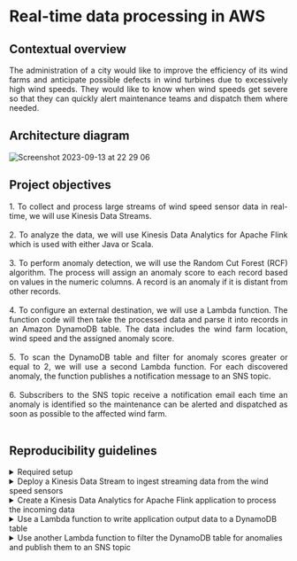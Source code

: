 # Real-time data processing in AWS

## Contextual overview

<p align="justify">
The administration of a city would like to improve the efficiency of its wind farms and anticipate possible defects in wind turbines due to excessively high wind speeds. They would like to know when wind speeds get severe so that they can quickly alert maintenance teams and dispatch them where needed. 
</p>

## Architecture diagram

![Screenshot 2023-09-13 at 22 29 06](https://github.com/martins-jean/Real-time-data-processing-in-AWS/assets/118685801/34804c71-53c0-4691-b73c-9035b3bb2266)

## Project objectives

<p align="justify">
1. To collect and process large streams of wind speed sensor data in real-time, we will use Kinesis Data Streams. <br> <br>
2. To analyze the data, we will use Kinesis Data Analytics for Apache Flink which is used with either Java or Scala. <br> <br>
3. To perform anomaly detection, we will use the Random Cut Forest (RCF) algorithm. The process will assign an anomaly score to each record based on values in the numeric columns. A record is an anomaly if it is distant from other records. <br> <br>
4. To configure an external destination, we will use a Lambda function. The function code will then take the processed data and parse it into records in an Amazon DynamoDB table. The data includes the wind farm location, wind speed and the assigned anomaly score. <br> <br>
5. To scan the DynamoDB table and filter for anomaly scores greater or equal to 2, we will use a second Lambda function. For each discovered anomaly, the function publishes a notification message to an SNS topic. <br> <br>
6. Subscribers to the SNS topic receive a notification email each time an anomaly is identified so the maintenance can be alerted and dispatched as soon as possible to the affected wind farm. <br> <br>
</p>

## Reproducibility guidelines

<details>
  <summary>
    Required setup
  </summary>
  <br>
  1. Create a bucket in S3 for the Apache Flink application and use GitHub Desktop to upload the AnomalyDetection.jar file to it. <br>
  2. Create an EC2 instance called "Wind Turbine Simulator".
</details>

<details>
  <summary>
    Deploy a Kinesis Data Stream to ingest streaming data from the wind speed sensors
  </summary>
  <br>
  1. Navigate to S3 and inside your kinesis-flink bucket, copy the name of the anomaly detection .jar file and paste it in a text editor. <br>
  2. Navigate to the Amazon EC2 dashboard and click on instances (running) and copy the public IPv4 address of the EC2 instance you created earlier. <br>
  3. In a new browser tab, paste the address and add /kinesis to it at the end. This opens the wind turbine data simulator. <br>
  4. Navigate to Amazon Kinesis and create a provisioned Data Stream. <br>
</summary>
</details>

<details>
  <summary>
    Create a Kinesis Data Analytics for Apache Flink application to process the incoming data
  </summary>
</details>

<details>
  <summary>
    Use a Lambda function to write application output data to a DynamoDB table
  </summary>
</details>

<details>
  <summary>
    Use another Lambda function to filter the DynamoDB table for anomalies and publish them to an SNS topic
  </summary>
</details>
